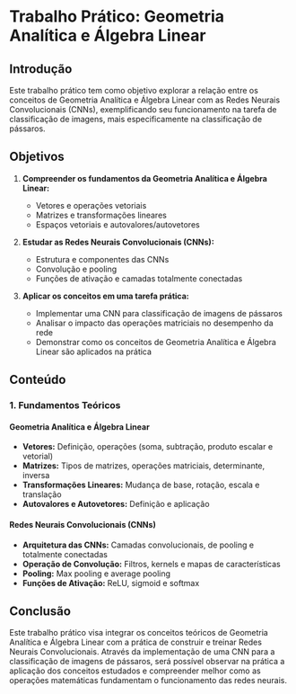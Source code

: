 # Trabalho Prático: Geometria Analítica e Álgebra Linear

## Introdução

Este trabalho prático tem como objetivo explorar a relação entre os conceitos de Geometria Analítica e Álgebra Linear com as Redes Neurais Convolucionais (CNNs), exemplificando seu funcionamento na tarefa de classificação de imagens, mais especificamente na classificação de pássaros.

## Objetivos

1. **Compreender os fundamentos da Geometria Analítica e Álgebra Linear:**
   - Vetores e operações vetoriais
   - Matrizes e transformações lineares
   - Espaços vetoriais e autovalores/autovetores

2. **Estudar as Redes Neurais Convolucionais (CNNs):**
   - Estrutura e componentes das CNNs
   - Convolução e pooling
   - Funções de ativação e camadas totalmente conectadas

3. **Aplicar os conceitos em uma tarefa prática:**
   - Implementar uma CNN para classificação de imagens de pássaros
   - Analisar o impacto das operações matriciais no desempenho da rede
   - Demonstrar como os conceitos de Geometria Analítica e Álgebra Linear são aplicados na prática

## Conteúdo

### 1. Fundamentos Teóricos

#### Geometria Analítica e Álgebra Linear
- **Vetores:** Definição, operações (soma, subtração, produto escalar e vetorial)
- **Matrizes:** Tipos de matrizes, operações matriciais, determinante, inversa
- **Transformações Lineares:** Mudança de base, rotação, escala e translação
- **Autovalores e Autovetores:** Definição e aplicação

#### Redes Neurais Convolucionais (CNNs)
- **Arquitetura das CNNs:** Camadas convolucionais, de pooling e totalmente conectadas
- **Operação de Convolução:** Filtros, kernels e mapas de características
- **Pooling:** Max pooling e average pooling
- **Funções de Ativação:** ReLU, sigmoid e softmax

## Conclusão

Este trabalho prático visa integrar os conceitos teóricos de Geometria Analítica e Álgebra Linear com a prática de construir e treinar Redes Neurais Convolucionais. Através da implementação de uma CNN para a classificação de imagens de pássaros, será possível observar na prática a aplicação dos conceitos estudados e compreender melhor como as operações matemáticas fundamentam o funcionamento das redes neurais.

